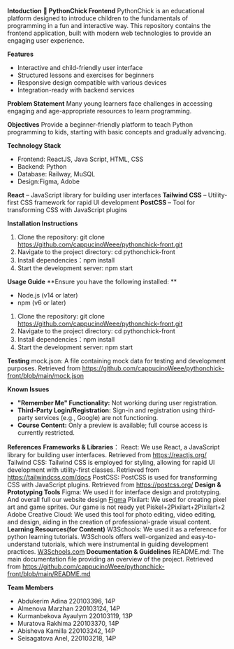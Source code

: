 **Intoduction**
**🐣 PythonChick Frontend**
PythonChick is an educational platform designed to introduce children to the fundamentals of programming in a fun and interactive way. This repository contains the frontend application, built with modern web technologies to provide an engaging user experience.

**Features**
* Interactive and child-friendly user interface
* Structured lessons and exercises for beginners
* Responsive design compatible with various devices
* Integration-ready with backend services

**Problem Statement**
Many young learners face challenges in accessing engaging and age-appropriate resources to learn programming. 

**Objectives**
Provide a beginner-friendly platform to teach Python programming to kids, starting with basic concepts and gradually advancing.

**Technology Stack**
* Frontend: ReactJS, Java Script, HTML, CSS
* Backend: Python
* Database: Railway, MuSQL
* Design:Figma, Adobe

**React** – JavaScript library for building user interfaces
**Tailwind CSS** – Utility-first CSS framework for rapid UI development
**PostCSS** – Tool for transforming CSS with JavaScript plugins

**Installation Instructions**
1. Clone the repository: git clone https://github.com/cappucinoWeee/pythonchick-front.git
2. Navigate to the project directory: cd pythonchick-front
3. Install dependencies：npm install
4. Start the development server: npm start

**Usage Guide**
**Ensure you have the following installed:
**
* Node.js (v14 or later)
* npm (v6 or later)

1. Clone the repository: git clone https://github.com/cappucinoWeee/pythonchick-front.git
2. Navigate to the project directory: cd pythonchick-front
3. Install dependencies：npm install
4. Start the development server: npm start

**Testing**
mock.json: A file containing mock data for testing and development purposes. Retrieved from https://github.com/cappucinoWeee/pythonchick-front/blob/main/mock.json 

**Known Issues**
* **"Remember Me" Functionality:** Not working during user registration.
* **Third-Party Login/Registration:** Sign-in and registration using third-party services (e.g., Google) are not functioning.
* **Course Content:** Only a preview is available; full course access is currently restricted.


**References**
**Frameworks & Libraries**：
React: We use React, a JavaScript library for building user interfaces.  Retrieved from https://reactjs.org/ 
Tailwind CSS: Tailwind CSS is employed for styling, allowing for rapid UI development with utility-first classes. Retrieved from https://tailwindcss.com/docs
PostCSS: PostCSS is used for transforming CSS with JavaScript plugins. Retrieved from https://postcss.org/ 
**Design & Prototyping Tools**
Figma: We used it for interface design and prototyping. And overall full our website design [Figma](https://www.figma.com)
Pixilart: We used for creating pixel art and game sprites. Our game is not ready yet Piskel+2Pixilart+2Pixilart+2
Adobe Creative Cloud: We used this tool for photo editing, video editing, and design, aiding in the creation of professional-grade visual content. 
**Learning Resources(for Content)**
W3Schools: We used it as a reference for python learning tutorials. W3Schools offers well-organized and easy-to-understand tutorials, which were instrumental in guiding development practices. [W3Schools.com](https://www.w3schools.com/tutorials) 
**Documentation & Guidelines**
README.md: The main documentation file providing an overview of the project. Retrieved from https://github.com/cappucinoWeee/pythonchick-front/blob/main/README.md 


**Team Members**
* Abdukerim Adina 220103396, 14P
* Almenova Marzhan 220103124, 14P
* Kurmanbekova Ayaulym 220103119, 13Р
* Muratova Rakhima 220103370, 14Р
* Abisheva Kamilla 220103242, 14P
* Seisagatova Anel, 220103218, 14P

